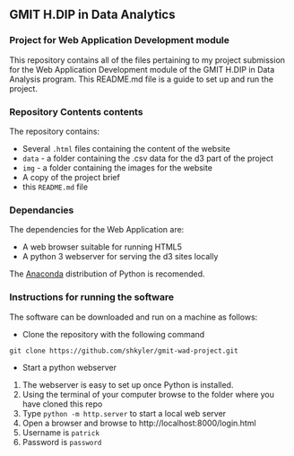 ## GMIT H.DIP in Data Analytics
### Project for Web Application Development module

This repository contains all of the files pertaining to my project submission for the Web Application Development module of the GMIT H.DIP in Data Analysis program. This README.md file is a guide to set up and run the project.

### Repository Contents contents

The repository contains:
*  Several `.html` files containing the content of the website
* `data` - a folder containing the .csv data for the d3 part of the project
* `img` - a folder containing the images for the website
*  A copy of the project brief
*  this `README.md` file

### Dependancies

The dependencies for the Web Application are:
* A web browser suitable for running HTML5
* A python 3 webserver for serving the d3 sites locally

The <a href="https://www.anaconda.com/distribution/">Anaconda</a> distribution of Python is recomended.

### Instructions for running the software

The software can be downloaded and run on a machine as follows:

* Clone the repository with the following command
```
git clone https://github.com/shkyler/gmit-wad-project.git
```

* Start a python webserver
1. The webserver is easy to set up once Python is installed.
1. Using the terminal of your computer browse to the folder where you have cloned this repo
1. Type `python -m http.server` to start a local web server
1. Open a browser and browse to http://localhost:8000/login.html
1. Username is `patrick`
1. Password is `password`

